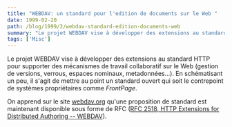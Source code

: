 ```yaml
---
title: "WEBDAV: un standard pour l'edition de documents sur le Web "
date: 1999-02-20
path: /blog/1999/2/webdav-standard-edition-documents-web
summary: "Le projet WEBDAV vise à développer des extensions au standard HTTP pour supporter des mécanismes de travail collaboratif sur le Web (gestion de versions, verrous, espaces nominaux, metadonnées...)."
tags: ['Misc']
---
```


<P>
Le projet WEBDAV vise à développer des extensions au standard HTTP pour
supporter des mécanismes de travail collaboratif sur le Web (gestion
de versions, verrous, espaces nominaux, metadonnées...).  En
schématisant un peu, il s'agit de mettre au point un standard ouvert qui
soit le contrepoint de systèmes propriétaires comme <EM>FrontPage</EM>.
</P>

<P>
On apprend sur le site <A HREF="http://www.webdav.org/">webdav.org</A>
qu'une proposition de standard est maintenant disponible sous forme de
RFC (<A HREF="ftp://ftp.isi.edu/in-notes/rfc2518.txt">RFC 2518, HTTP
Extensions for Distributed Authoring -- WEBDAV</A>).
</P>


